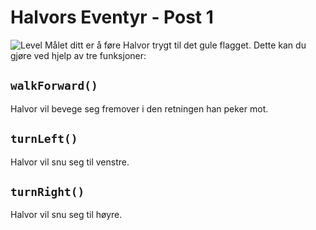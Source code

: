 # Halvors Eventyr - Post 1
![Level](post1/level.png)
Målet ditt er å føre Halvor trygt til det gule flagget. Dette kan du gjøre ved hjelp av tre funksjoner:

## ```walkForward()```
Halvor vil bevege seg fremover i den retningen han peker mot.

## ```turnLeft()```
Halvor vil snu seg til venstre.

## ```turnRight()```
Halvor vil snu seg til høyre.